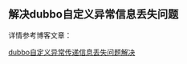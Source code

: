 ## 解决dubbo自定义异常信息丢失问题

详情参考博客文章：   

[dubbo自定义异常传递信息丢失问题解决](http://nullpointer.pw/dubbo%E8%87%AA%E5%AE%9A%E4%B9%89%E5%BC%82%E5%B8%B8%E4%BC%A0%E9%80%92%E4%BF%A1%E6%81%AF%E4%B8%A2%E5%A4%B1%E9%97%AE%E9%A2%98%E8%A7%A3%E5%86%B3.html)
